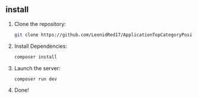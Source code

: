 
## install

1. Clone the repository:
   ```sh
   git clone https://github.com/LeonidRed17/ApplicationTopCategoryPositions.git

2. Install Dependencies:
   ```sh
   composer install

3. Launch the server:
    ```sh
   composer run dev

4. Done!
   